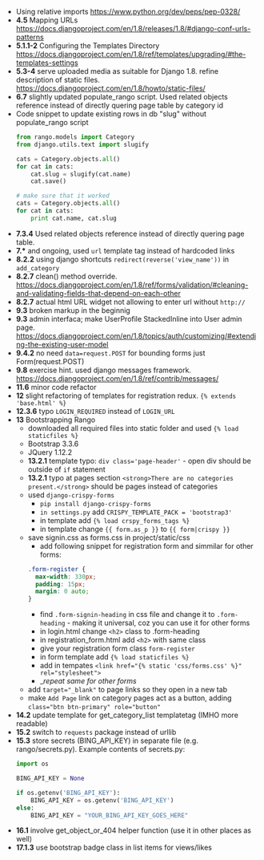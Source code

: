 * Using relative imports https://www.python.org/dev/peps/pep-0328/
* __4.5__  Mapping URLs https://docs.djangoproject.com/en/1.8/releases/1.8/#django-conf-urls-patterns
* __5.1.1-2__  Configuring the Templates Directory https://docs.djangoproject.com/en/1.8/ref/templates/upgrading/#the-templates-settings
* __5.3-4__ serve uploaded media as suitable for Django 1.8. refine description of static files. https://docs.djangoproject.com/en/1.8/howto/static-files/
* __6.7__ slightly updated populate_rango script. Used related objects reference instead of directly quering page table by category id
* Code snippet to update existing rows in db "slug" without populate_rango script
  ```python
  from rango.models import Category
  from django.utils.text import slugify

  cats = Category.objects.all()
  for cat in cats:
      cat.slug = slugify(cat.name)
      cat.save()

  # make sure that it worked
  cats = Category.objects.all()
  for cat in cats:
      print cat.name, cat.slug
  ```
* __7.3.4__ Used related objects reference instead of directly quering page table.
* __7.*__ and ongoing, used `url` template tag instead of hardcoded links
* __8.2.2__ using django shortcuts `redirect(reverse('view_name'))` in `add_category`
* __8.2.7__ clean() method override. https://docs.djangoproject.com/en/1.8/ref/forms/validation/#cleaning-and-validating-fields-that-depend-on-each-other
* __8.2.7__ actual html URL widget not allowing to enter url without `http://`
* __9.3__ broken markup in the beginnig
* __9.3__ admin interfaca; make UserProfile StackedInline into User admin page. https://docs.djangoproject.com/en/1.8/topics/auth/customizing/#extending-the-existing-user-model
* __9.4.2__ no need `data=request.POST` for bounding forms just Form(request.POST)
* __9.8__ exercise hint. used django messages framework. https://docs.djangoproject.com/en/1.8/ref/contrib/messages/
* __11.6__ minor code refactor
* __12__ slight refactoring of templates for registration redux. `{% extends 'base.html' %}`
* __12.3.6__ typo `LOGIN_REQUIRED` instead of `LOGIN_URL`
* __13__ Bootstrapping Rango
  * downloaded all required files into static folder and used `{% load staticfiles %}`
  * Bootstrap 3.3.6
  * JQuery 1.12.2
  * __13.2.1__ template typo: `div class='page-header'` - open div should be outside of `if` statement
  * __13.2.1__ typo at pages section  `<strong>There are no categories present.</strong>` should be pages instead of categories
  * used `django-crispy-forms`
    * `pip install django-crispy-forms`
    * `in settings.py` add `CRISPY_TEMPLATE_PACK = 'bootstrap3'`
    * in template add `{% load crspy_forms_tags %}`
    * in template change `{{ form.as_p }}` to `{{ form|crispy }}`
  * save signin.css as forms.css in project/static/css
    * add following snippet for registration form and simmilar for other forms:
    ```css
    .form-register {
      max-width: 330px;
      padding: 15px;
      margin: 0 auto;
    }
    ```
    * find `.form-signin-heading` in css file and change it to `.form-heading` - making it universal, coz you can use it for other forms
    * in login.html change `<h2>` class to .form-heading
    * in registration_form.html add `<h2>` with same class
    * give your registration form class `form-register`
    * in form template add `{% load staticfiles %}`
    * add in tempates `<link href="{% static 'css/forms.css' %}" rel="stylesheet">`
    * __repeat same for other forms_
  * add `target="_blank"` to page links so they open in a new tab
  * make `Add Page` link on category pages act as a button, adding `class="btn btn-primary" role="button"`
* __14.2__ update template for get_category_list templatetag (IMHO more readable)
* __15.2__ switch to `requests` package instead of urllib
* __15.3__ store secrets (BING_API_KEY) in separate file (e.g. rango/secrets.py). Example contents of secrets.py:
  ```python
  import os

  BING_API_KEY = None

  if os.getenv('BING_API_KEY'):
      BING_API_KEY = os.getenv('BING_API_KEY')
  else:
      BING_API_KEY = "YOUR_BING_API_KEY_GOES_HERE"
  ```
* __16.1__ involve get_object_or_404 helper function (use it in other places as well)
* __17.1.3__ use bootstrap badge class in list items for views/likes
